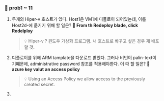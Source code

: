 ### 💯 prob1 ~ 11

1. 두개의 Hiper-v 호스트가 있다. Host1은 VM1에 디플로이 되어있는데, 이를 Host2d-에 옮기기 위해 할 일은?
   🔔 **From th Redeploy blade, click Redelploy**
   > 💡 Hiper-v ? 윈도우 가상화 프로그램.
   > 새 호스트로 바꾸고 싶은 경우 재 배포할 것.

2. 디플로이를 위해 ARM tamplate을 다운로드 받았다. 그러나 비번이 palin-text이기떄문에, administrative password 참조를 적용해야한다. 이 때 할 일은?
   🔔
   **azure key valut**
   **an access policy**
   > 💡 Using an Access Policy we allow access to the previously created secret.
   
3. 